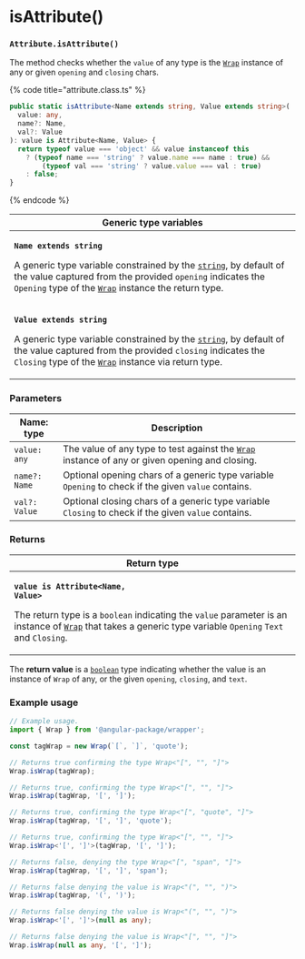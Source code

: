# isAttribute()

### `Attribute.isAttribute()`

The method checks whether the `value` of any type is the [`Wrap`](broken-reference) instance of any or given `opening` and `closing` chars.

{% code title="attribute.class.ts" %}
```typescript
public static isAttribute<Name extends string, Value extends string>(
  value: any,
  name?: Name,
  val?: Value
): value is Attribute<Name, Value> {
  return typeof value === 'object' && value instanceof this
    ? (typeof name === 'string' ? value.name === name : true) &&
        (typeof val === 'string' ? value.value === val : true)
    : false;
}
```
{% endcode %}

| Generic type variables                                                                                                                                                                                                                                                                                                                                                                                               |
| -------------------------------------------------------------------------------------------------------------------------------------------------------------------------------------------------------------------------------------------------------------------------------------------------------------------------------------------------------------------------------------------------------------------- |
| <p><strong><code>Name extends string</code></strong></p><p>A generic type variable constrained by the <a href="https://www.typescriptlang.org/docs/handbook/basic-types.html#string"><code>string</code></a>, by default of the value captured from the provided <code>opening</code> indicates the <code>Opening</code> type of the <a href="broken-reference"><code>Wrap</code></a> instance the return type.</p>  |
| <p><strong><code>Value extends string</code></strong></p><p>A generic type variable constrained by the <a href="https://www.typescriptlang.org/docs/handbook/basic-types.html#string"><code>string</code></a>, by default of the value captured from the provided <code>closing</code> indicates the <code>Closing</code> type of the <a href="broken-reference"><code>Wrap</code></a> instance via return type.</p> |

### Parameters

| Name: type    | Description                                                                                                        |
| ------------- | ------------------------------------------------------------------------------------------------------------------ |
| `value: any`  | The value of any type to test against the [`Wrap`](broken-reference) instance of any or given opening and closing. |
| `name?: Name` | Optional opening chars of a generic type variable `Opening` to check if the given `value` contains.                |
| `val?: Value` | Optional closing chars of a generic type variable `Closing` to check if the given `value` contains.                |

### Returns

| Return type                                                                                                                                                                                                                                                                                                                                  |
| -------------------------------------------------------------------------------------------------------------------------------------------------------------------------------------------------------------------------------------------------------------------------------------------------------------------------------------------- |
| <p><strong><code>value is Attribute&#x3C;Name, Value></code></strong></p><p>The return type is a <code>boolean</code> indicating the <code>value</code> parameter is an instance of <a href="broken-reference"><code>Wrap</code></a> that takes a generic type variable <code>Opening</code> <code>Text</code> and <code>Closing</code>.</p> |

The **return value** is a [`boolean`](https://developer.mozilla.org/en-US/docs/Web/JavaScript/Reference/Global\_Objects/Boolean) type indicating whether the value is an instance of `Wrap` of any, or the given `opening`, `closing`, and `text`.

### Example usage

```typescript
// Example usage.
import { Wrap } from '@angular-package/wrapper';

const tagWrap = new Wrap(`[`, `]`, 'quote');

// Returns true confirming the type Wrap<"[", "", "]">
Wrap.isWrap(tagWrap);

// Returns true, confirming the type Wrap<"[", "", "]">
Wrap.isWrap(tagWrap, '[', ']');

// Returns true, confirming the type Wrap<"[", "quote", "]">
Wrap.isWrap(tagWrap, '[', ']', 'quote');

// Returns true, confirming the type Wrap<"[", "", "]">
Wrap.isWrap<'[', ']'>(tagWrap, '[', ']');

// Returns false, denying the type Wrap<"[", "span", "]">
Wrap.isWrap(tagWrap, '[', ']', 'span');

// Returns false denying the value is Wrap<"(", "", ")">
Wrap.isWrap(tagWrap, '(', ')');

// Returns false denying the value is Wrap<"(", "", ")">
Wrap.isWrap<'[', ']'>(null as any);

// Returns false denying the value is Wrap<"[", "", "]">
Wrap.isWrap(null as any, '[', ']');
```

